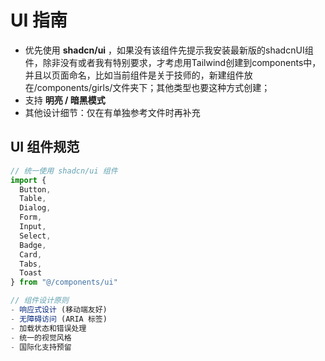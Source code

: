 # UI 指南

- 优先使用 **shadcn/ui** ，如果没有该组件先提示我安装最新版的shadcnUI组件，除非没有或者我有特别要求，才考虑用Tailwind创建到components中，并且以页面命名，比如当前组件是关于技师的，新建组件放在/components/girls/文件夹下；其他类型也要这种方式创建；
- 支持 **明亮 / 暗黑模式**  
- 其他设计细节：仅在有单独参考文件时再补充

## UI 组件规范
```typescript
// 统一使用 shadcn/ui 组件
import { 
  Button, 
  Table, 
  Dialog, 
  Form, 
  Input, 
  Select,
  Badge,
  Card,
  Tabs,
  Toast
} from "@/components/ui"

// 组件设计原则
- 响应式设计 (移动端友好)
- 无障碍访问 (ARIA 标签)
- 加载状态和错误处理
- 统一的视觉风格
- 国际化支持预留